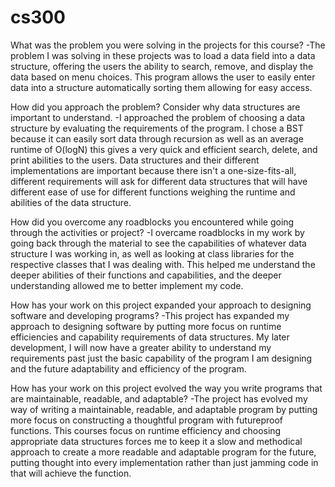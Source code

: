 # cs300

What was the problem you were solving in the projects for this course?
  -The problem I was solving in these projects was to load a data field into a data structure, offering the users the ability to search, remove, and display the data based on menu choices. This program allows the user to easily enter data into a structure
  automatically sorting them allowing for easy access.

How did you approach the problem? Consider why data structures are important to understand.
  -I approached the problem of choosing a data structure by evaluating the requirements of the program. I chose a BST because it can easily sort data through recursion as well as an average runtime of O(logN) this gives a very quick and efficient search, delete, and
  print abilities to the users. Data structures and their different implementations are important because there isn't a one-size-fits-all, different requirements will ask for different data structures that will have different ease of use for different functions 
  weighing the runtime and abilities of the data structure.

How did you overcome any roadblocks you encountered while going through the activities or project?
  -I overcame roadblocks in my work by going back through the material to see the capabilities of whatever data structure I was working in, as well as looking at class libraries for the respective classes that I was dealing with. This helped me understand the deeper
  abilities of their functions and capabilities, and the deeper understanding allowed me to better implement my code.

How has your work on this project expanded your approach to designing software and developing programs?
  -This project has expanded my approach to designing software by putting more focus on runtime efficiencies and capability requirements of data structures. My later development, I will now have a greater ability to understand my requirements past just the basic 
  capability of the program I am designing and the future adaptability and efficiency of the program.

How has your work on this project evolved the way you write programs that are maintainable, readable, and adaptable?
  -The project has evolved my way of writing a maintainable, readable, and adaptable program by putting more focus on constructing a thoughtful program with futureproof functions. This courses focus on runtime efficiency and choosing appropriate data structures forces
  me to keep it a slow and methodical approach to create a more readable and adaptable program for the future, putting thought into every implementation rather than just jamming code in that will achieve the function.
